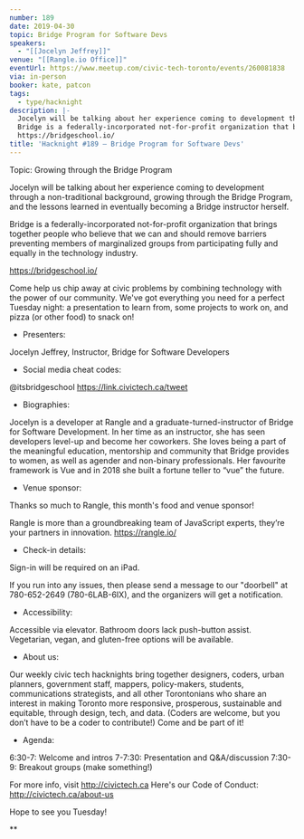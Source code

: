```yaml
---
number: 189
date: 2019-04-30
topic: Bridge Program for Software Devs
speakers:
  - "[[Jocelyn Jeffrey]]"
venue: "[[Rangle.io Office]]"
eventUrl: https://www.meetup.com/civic-tech-toronto/events/260081838
via: in-person
booker: kate, patcon
tags:
  - type/hacknight
description: |-
  Jocelyn will be talking about her experience coming to development through a non-traditional background, growing through the Bridge Program, and the lessons learned in eventually becoming a Bridge instructor herself.
  Bridge is a federally-incorporated not-for-profit organization that brings together people who believe that we can and should remove barriers preventing members of marginalized groups from participating fully and equally in the technology industry.
  https://bridgeschool.io/
title: 'Hacknight #189 – Bridge Program for Software Devs'
---
```

Topic: Growing through the Bridge Program

Jocelyn will be talking about her experience coming to development through a non-traditional background, growing through the Bridge Program, and the lessons learned in eventually becoming a Bridge instructor herself.

Bridge is a federally-incorporated not-for-profit organization that brings together people who believe that we can and should remove barriers preventing members of marginalized groups from participating fully and equally in the technology industry.

https://bridgeschool.io/

Come help us chip away at civic problems by combining technology with the power of our community. We've got everything you need for a perfect Tuesday night: a presentation to learn from, some projects to work on, and pizza (or other food) to snack on!

+ Presenters:

Jocelyn Jeffrey, Instructor, Bridge for Software Developers

+ Social media cheat codes:

@itsbridgeschool
https://link.civictech.ca/tweet

+ Biographies:

Jocelyn is a developer at Rangle and a graduate-turned-instructor of Bridge for Software Development. In her time as an instructor, she has seen developers level-up and become her coworkers. She loves being a part of the meaningful education, mentorship and community that Bridge provides to women, as well as agender and non-binary professionals. Her favourite framework is Vue and in 2018 she built a fortune teller to “vue” the future.

+ Venue sponsor:

Thanks so much to Rangle, this month's food and venue sponsor!

Rangle is more than a groundbreaking team of JavaScript experts, they’re your partners in innovation. https://rangle.io/

+ Check-in details:

Sign-in will be required on an iPad.

If you run into any issues, then please send a message to our "doorbell" at 780-652-2649 (780-6LAB-6IX), and the organizers will get a notification.

+ Accessibility:

Accessible via elevator. Bathroom doors lack push-button assist. Vegetarian, vegan, and gluten-free options will be available.

+ About us:

Our weekly civic tech hacknights bring together designers, coders, urban planners, government staff, mappers, policy-makers, students, communications strategists, and all other Torontonians who share an interest in making Toronto more responsive, prosperous, sustainable and equitable, through design, tech, and data. (Coders are welcome, but you don’t have to be a coder to contribute!) Come and be part of it!

+ Agenda:

6:30-7: Welcome and intros
7-7:30: Presentation and Q&A/discussion
7:30-9: Breakout groups (make something!)

For more info, visit http://civictech.ca
Here's our Code of Conduct: http://civictech.ca/about-us

Hope to see you Tuesday!

**